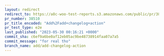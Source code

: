 ```yaml
---
layout: redirect
redirect_to: https://a8c-woo-test-reports.s3.amazonaws.com/public/pr/38510/e2e/index.html
pr_number: 38510
pr_title_encoded: "Add%2Fadd+changelog+action"
pr_test_type: e2e
last_published: "2023-05-30 00:16:21 +0000"
commit_sha: c6ef9a6be0af12eb05ac9be48738914faa07a7a5
commit_message: "for real tho"
branch_name: add/add-changelog-action
---
```

